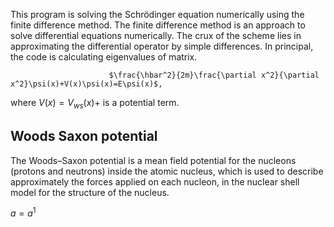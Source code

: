This program is solving the Schrödinger equation numerically using the finite difference method. The finite difference method is an approach to solve differential equations numerically. The crux of the scheme lies in approximating the differential operator by simple differences. In principal, the code is calculating eigenvalues of matrix. 

                          $\frac{\hbar^2}{2m}\frac{\partial x^2}{\partial x^2}\psi(x)+V(x)\psi(x)=E\psi(x)$,
where $V(x)= V_{ws}(x)+$ is a potential term.
                                  

## Woods Saxon potential
 
The Woods–Saxon potential is a mean field potential for the nucleons (protons and neutrons) inside the atomic nucleus, which is used to describe approximately the forces applied on each nucleon, in the nuclear shell model for the structure of the nucleus.

$a=a^1$
